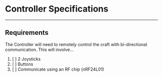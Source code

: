 # Controller Specifications
----
## Requirements 
The Controller will need to remotely control the craft with bi-directional communication. This will involve...
1. [ ] 2 Joysticks
2. [ ] Buttons
3. [ ] Communicate using an RF chip (nRF24L01)



